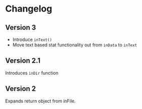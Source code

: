 # Changelog

## Version 3

- Introduce `inText()`
- Move text based stat functionality out from `inData` to `inText`

## Version 2.1

Introduces `inDir` function

## Version 2

Expands return object from inFile.
